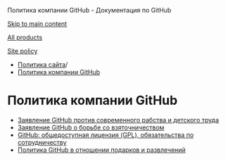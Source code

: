 Политика компании GitHub - Документация по GitHub

[Skip to main content](#main-content)

[All products](/ru)

[Site policy](/site-policy)

* [Политика сайта](/ru/site-policy)/
* [Политика компании GitHub](/ru/site-policy/github-company-policies)

Политика компании GitHub
==========

* [Заявление GitHub против современного рабства и детского труда](/ru/site-policy/github-company-policies/github-statement-against-modern-slavery-and-child-labor)
* [Заявление GitHub о борьбе со взяточничеством](/ru/site-policy/github-company-policies/github-anti-bribery-statement)
* [GitHub: общедоступная лицензия (GPL), обязательства по сотрудничеству](/ru/site-policy/github-company-policies/github-gpl-cooperation-commitment)
* [Политика GitHub в отношении подарков и развлечений](/ru/site-policy/github-company-policies/github-gifts-and-entertainment-policy)
